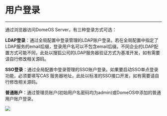 # 用户登录

---

通过浏览器访问DomeOS Server，有三种登录方式可选：

**LDAP登录**：通过全局配置中登录管理的LDAP账户登录。若在全局配置中指定了LDAP服务的email后缀，登录用户名可以不包含email后缀。不同企业的LDAP配置方式可能不同，此处以搜狐公司的LDAP服务器验证方式为基准开发，如有需要请自行修改相关源码。

**SSO登录**：通过全局配置中登录管理的SSO账户登录。如果要启动SSO单点登录功能，必须要填写CAS 服务器地址，此处以标准的SSO接口开发，如有需要请自行修改相关源码。

**普通账户**：通过管理员账户(初始用户名密码均为admin)或DomeOS中添加的普通用户账户登录。

![](https://domeos-gitbook.bjcnc.scs.sohucs.com/login.png)
